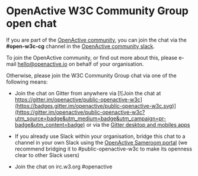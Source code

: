 # OpenActive W3C Community Group open chat

If you are part of the [OpenActive community](https://www.openactive.io/pioneers.html), you can join the chat via the **#open-w3c-cg** channel in the [OpenActive community slack](https://openactive.slack.com/signup).

To join the OpenActive community, or find out more about this, please e-mail hello@openactive.io on behalf of your organisation.

Otherwise, please join the W3C Community Group chat via one of the following means:

- Join the chat on Gitter from anywhere via [![Join the chat at https://gitter.im/openactive/public-openactive-w3c](https://badges.gitter.im/openactive/public-openactive-w3c.svg)](https://gitter.im/openactive/public-openactive-w3c?utm_source=badge&utm_medium=badge&utm_campaign=pr-badge&utm_content=badge) or via the [Gitter desktop and mobiles apps](https://gitter.im/apps)

- If you already use Slack within your organisation, bridge this chat to a channel in your own Slack using the [OpenActive Sameroom portal](https://sameroom.io/xWXUNJUc) (we recommend bridging it to #public-openactive-w3c to make its openness clear to other Slack users)

- Join the chat on irc.w3.org #openactive
